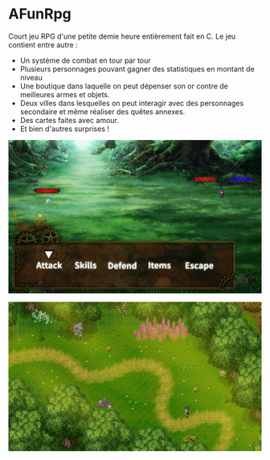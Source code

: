 # AFunRpg

Court jeu RPG d'une petite demie heure entièrement fait en C. 
Le jeu contient entre autre :
- Un système de combat en tour par tour
- Plusieurs personnages pouvant gagner des statistiques en montant de niveau
- Une boutique dans laquelle on peut dépenser son or contre de meilleures armes et objets.
- Deux villes dans lesquelles on peut interagir avec des personnages secondaire et même réaliser des quêtes annexes.
- Des cartes faites avec amour.
- Et bien d'autres surprises !


![screen](/screenshoots/4.png)


![screen](/screenshoots/3.png)
